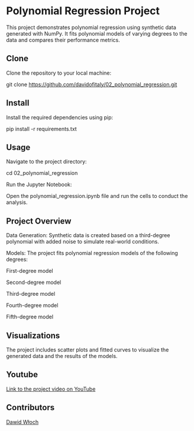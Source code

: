 # Polynomial Regression Project

This project demonstrates polynomial regression using synthetic data generated with NumPy. 
It fits polynomial models of varying degrees to the data and compares their performance metrics.

## Clone

Clone the repository to your local machine:

git clone https://github.com/davidofitaly/02_polynomial_regression.git

## Install

Install the required dependencies using pip:


pip install -r requirements.txt

## Usage

Navigate to the project directory:

cd 02_polynomial_regression

Run the Jupyter Notebook:


Open the polynomial_regression.ipynb file and run the cells to conduct the analysis.

## Project Overview

Data Generation: Synthetic data is created based on a third-degree polynomial with added noise to simulate real-world conditions.

Models: The project fits polynomial regression models of the following degrees:

First-degree model

Second-degree model

Third-degree model

Fourth-degree model

Fifth-degree model

## Visualizations

The project includes scatter plots and fitted curves to visualize the generated data and the results of the models.

## Youtube
[Link to the project video on YouTube](https://youtu.be/x1U6PSGOaLo)

## Contributors
[Dawid Włoch](https://github.com/davidofitaly)

